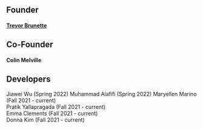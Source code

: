 ## Founder
#### [Trevor Brunette](http://www.trevorbru.net/)


## Co-Founder
#### Colin Melville

## Developers
Jiawei Wu (Spring 2022)
Muhammad Alafifi (Spring 2022)
Maryellen Marino (Fall 2021 - current)  
Pratik Yallapragada (Fall 2021 - current)  
Emma Clements (Fall 2021 - current)  
Donna Kim (Fall 2021 - current)
